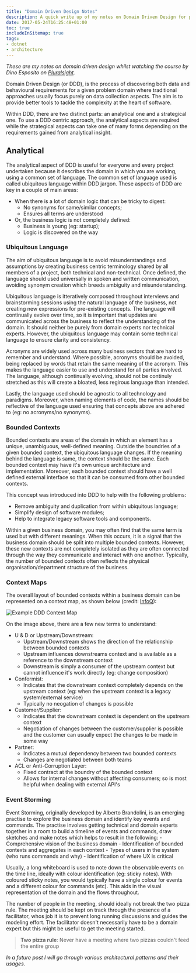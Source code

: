 ```yaml
---
title: "Domain Driven Design Notes"
description: A quick write up of my notes on Domain Driven Design for personal reflection, which may be useful to others.
date: 2017-05-24T16:25:48+01:00
toc: true
includeInSitemap: true
tags:
- dotnet
- architecture
---
```


*These are my notes on domain driven design whilst watching the course by Dino Esposito on [Pluralsight](https://app.pluralsight.com/library/courses/modern-software-architecture-domain-models-cqrs-event-sourcing/table-of-contents).*

Domain Driven Design (or DDD), is the process of discovering both data and behavioural requirements for a given problem domain where traditional approaches usually focus purely on data collection aspects. The aim is to provide better tools to tackle the complexity at the heart of software. <!-- more -->

Within DDD, there are two distinct parts: an analytical one and a strategical one. To use a DDD centric approach, the analytical aspects are required while the strategical aspects can take one of many forms depending on the requirements gained from analytical insight.

## Analytical

The analytical aspect of DDD is useful for everyone and every project undertaken because it describes the domain in which you are working, using a common set of language. The common set of language used is called ubiquitous language within DDD jargon. These aspects of DDD are key in a couple of main areas:

- When there is a lot of domain logic that can be tricky to digest:
  - No synonyms for same/similar concepts;
  - Ensures all terms are understood
- Or, the business logic is not completely defined:
  - Business is young (eg: startup);
  - Logic is discovered on the way

### Ubiquitous Language

The aim of ubiquitous language is to avoid misunderstandings and assumptions by creating business centric terminology shared by all members of a project, both technical and non-technical. Once defined, the language should used universally in spoken and written communication, avoiding synonym creation which breeds ambiguity and misunderstanding.

Ubiquitous language is itteratively composed throughout interviews and brainstorming sessions using the natural language of the business, not creating new expressions for pre-existing concepts. The language will continually evolve over time, so it is important that updates are communicated across the business to reflect the understanding of the domain. It should neither be purely from domain experts nor technical experts. However, the ubiquitous language may contain some technical language to ensure clarity and consistency.

Acronyms are widely used across many business sectors that are hard to remember and understand. Where possible, acronyms should be avoided, being replaced by words that retain the same meaning of the acronym. This makes the language easier to use and understand for all parties involved. The language, although continually evolving, should not be continuly stretched as this will create a bloated, less regirous language than intended.

Lastly, the language used should be agnostic to all technology and paradigms. Moreover, when naming elements of code, the names should be reflective of the language used ensuring that concepts above are adhered to (eg: no acronyms/no synonyms).

### Bounded Contexts

Bounded contexts are areas of the domain in which an element has a unique, unambiguous, well-defined meaning. Outside the boundries of a given bounded context, the ubiquitous language changes. If the meaning behind the language is same, the context should be the same. Each bounded context may have it's own unique architecture and implementation. Moreover, each bounded context should have a well defined external interface so that it can be consumed from other bounded contexts.

This concept was introduced into DDD to help with the following problems:

- Remove ambiguity and duplication from within ubiquitous language;
- Simplify design of software modules;
- Help to integrate legacy software tools and components.

Within a given business domain, you may often find that the same term is used but with different meanings. When this occurs, it is a signal that the business domain should be split into multiple bounded contexts. However, these new contexts are not completely isolated as they are often connected through the way they communicate and interact with one another. Typically, the number of bounded contexts often reflects the physical organisation/department structure of the business.

### Context Maps

The overall layout of bounded contexts within a business domain can be represented on a context map, as shown below (credit: [InfoQ](https://infoq.com)):

![Example DDD Context Map](https://www.infoq.com/resource/articles/ddd-contextmapping/en/resources/ddd-contextmapping-figure11.jpg)

On the image above, there are a few new terms to understand:

- U & D or Upstream/Downstream:
  - Upstream/Downstream shows the direction of the relationship between bounded contexts
  - Upstream influences downstreams context and is available as a reference to the downstream context
  - Downstream is simply a consumer of the upstream context but cannot influence it's work directly (eg: change composition)
- Conformist:
  - Indicates that the downstream context completely depends on the upstream context (eg: when the upstream context is a legacy system/external service)
  - Typically no neogation of changes is possible
- Customer/Supplier:
  - Indicates that the downstream context is dependent on the upstream context
  - Negotiation of changes between the customer/supplier is possible and the customer can usually expect the changes to be made in some way
- Partner:
  - Indicates a mutual dependency between two bounded contexts
  - Changes are negotiated between both teams
- ACL or Anti-Corruption Layer:
  - Fixed contract at the boundry of the bounded context
  - Allows for internal changes without affecting consumers; so is most helpful when dealing with external API's

### Event Storming

Event Storming, originally developed by Alberto Brandolini, is an emerging practise to explore the business domain and identify key events and commands. The practise involves getting technical and domain experts together in a room to build a timeline of events and commands, draw sketches and make notes which helps to result in the following:
    - Comprehensive vision of the business domain
    - Identification of bounded contexts and aggregates in each context
    - Types of users in the system (who runs commands and why)
    - Identification of where UX is critical

Usually, a long whiteboard is used to note down the observable events on the time line, ideally with colour identification (eg: sticky notes). With coloured sticky notes, you would typically have a single colour for events and a different colour for commands (etc). This aids in the visual representation of the domain and the flows throughout.

The number of people in the meeting, should ideally not break the two pizza rule. The meeting should be kept on track through the presence of a facilitator, whos job it is to prevent long running discussions and guides the modeling effort. The facilitator doesn't necessarily have to be a domain expert but this might be useful to get the meeting started.

> **Two pizza rule**: Never have a meeting where two pizzas couldn't feed the entire group

*In a future post I will go through various architectural patterns and their usages.*
